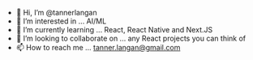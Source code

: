 - 👋 Hi, I’m @tannerlangan
- 👀 I’m interested in ... AI/ML 
- 🌱 I’m currently learning ... React, React Native and Next.JS
- 💞️ I’m looking to collaborate on ... any React projects you can think of
- 📫 How to reach me ... tanner.langan@gmail.com


